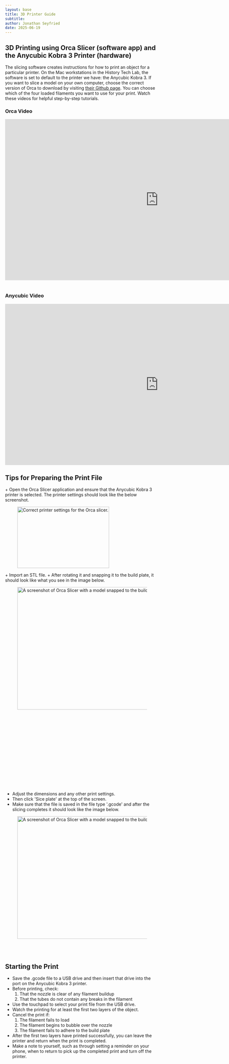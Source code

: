 ```yaml
---
layout: base
title: 3D Printer Guide
subtitle: 
author: Jonathan Seyfried
date: 2025-06-19
---
```



## 3D Printing using Orca Slicer (software app) and the Anycubic Kobra 3 Printer (hardware)
The slicing software creates instructions for how to print an object for a particular printer. On the Mac workstations in the History Tech Lab, the software is set to default to the printer we have: the Anycubic Kobra 3. If you want to slice a model on your own computer, choose the correct version of Orca to download by visiting <a href="https://github.com/SoftFever/OrcaSlicer/releases">their Github page</a>. You can choose which of the four loaded filaments you want to use for your print. Watch these videos for helpful step-by-step tutorials.

### Orca Video
<iframe width="1000" height="526" src="https://www.youtube.com/embed/cquTCpz1V74" title="Orca Slicer getting started guide: A slicer for all of your 3D printers" frameborder="0" allow="accelerometer; autoplay; clipboard-write; encrypted-media; gyroscope; picture-in-picture; web-share" referrerpolicy="strict-origin-when-cross-origin" allowfullscreen></iframe><br><br>

### Anycubic Video
<iframe width="1000" height="526" src="https://www.youtube.com/embed/2CurchA4HT8" title="AnyCubic Tries Multicolor: The AnyCubic Kobra 3 Combo" frameborder="0" allow="accelerometer; autoplay; clipboard-write; encrypted-media; gyroscope; picture-in-picture; web-share" referrerpolicy="strict-origin-when-cross-origin" allowfullscreen></iframe>

<h2>Tips for Preparing the Print File</h2>
+ Open the Orca Slicer application and ensure that the Anycubic Kobra 3 printer is selected. The printer settings should look like the below screenshot.
<figure>
    <img src="assets/bg-images/orca-printer-settings.png"
         alt="Correct printer settings for the Orca slicer." class="img-left" width="300" height="200">
</figure>
+ Import an STL file. 
+ After rotating it and snapping it to the build plate, it should look like what you see in the image below.
<figure>
    <img src="assets/bg-images/Orca-slicer1.png"
         alt="A screenshot of Orca Slicer with a model snapped to the build plate." class="img-left" width="700" height="400">
</figure><br><br><br><br><br><br><br><br><br><br><br><br><br><br>

+ Adjust the dimensions and any other print settings.
+ Then click 'Sice plate' at the top of the screen.<br>
+ Make sure that the file is saved in the file type '.gcode' and after the slicing completes it should look like the image below.
<figure>
    <img src="assets/bg-images/Orca-slicer2.png"
         alt="A screenshot of Orca Slicer with a model snapped to the build plate." width="700" height="400">
</figure><br><br>

<h2>Starting the Print</h2>

+ Save the .gcode file to a USB drive and then insert that drive into the port on the Anycubic Kobra 3 printer. 
+ Before printing, check:
  1. That the nozzle is clear of any filament buildup
  2. That the tubes do not contain any breaks in the filament
+ Use the touchpad to select your print file from the USB drive.
+ Watch the printing for at least the first two layers of the object.
+ Cancel the print if:
  1. The filament fails to load
  2. The filament begins to bubble over the nozzle
  3. The filament fails to adhere to the build plate
+ After the first two layers have printed successfully, you can leave the printer and return when the print is completed.
+ Make a note to yourself, such as through setting a reminder on your phone, when to return to pick up the completed print and turn off the printer. 
